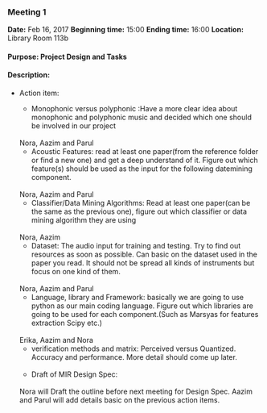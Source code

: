 ### Meeting 1

  __Date:__ Feb 16, 2017
  __Beginning time:__ 15:00
  __Ending time:__ 16:00
  __Location:__ Library Room 113b

#### Purpose: Project Design and Tasks

#### Description:

- Action item:
  * Monophonic versus polyphonic :Have a more clear idea about monophonic and polyphonic music and decided which one should be involved in our project
  <br>
    Nora, Aazim and Parul 

  * Acoustic Features: read at least one paper(from the reference folder or find a new one) and get a deep understand of it. Figure out which feature(s) should be used as the input for the following datemining component.
  <br>
    Nora, Aazim and Parul

  * Classifier/Data Mining Algorithms: Read at least one paper(can be the same as the previous one), figure out which classifier or data mining algorithm they are using
  <br>
     Nora, Aazim

  * Dataset: The audio input for training and testing. Try to find out resources as soon as possible. Can basic on the dataset used in the paper you read. It should not be spread all kinds of instruments but focus on one kind of them.
  <br>
      Nora, Aazim and Parul

  * Language, library and Framework: basically we are going to use python as our main coding language. Figure out which libraries are going to be used for each component.(Such as Marsyas for features extraction Scipy etc.)
  <br>
      Erika, Aazim and Nora

  * verification methods and matrix: Perceived versus Quantized. Accuracy and performance. More detail should come up later.
  <br>
     

  * Draft of MIR Design Spec:
  <br>
    Nora will Draft the outline before next meeting for Design Spec. Aazim and Parul will add details basic on the previous action items.  


